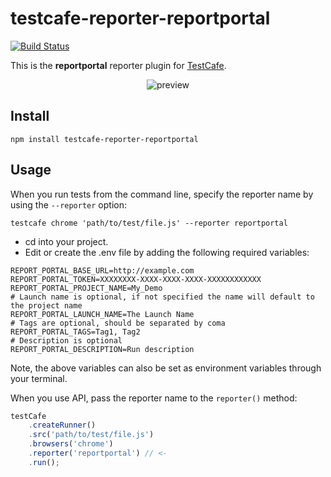 # testcafe-reporter-reportportal
[![Build Status](https://travis-ci.org/redfox256/testcafe-reporter-reportportal.svg)](https://travis-ci.org/redfox256/testcafe-reporter-reportportal)

This is the **reportportal** reporter plugin for [TestCafe](http://devexpress.github.io/testcafe).

<p align="center">
    <img src="https://raw.github.com/redfox256/testcafe-reporter-reportportal/master/media/preview.png" alt="preview" />
</p>

## Install

```
npm install testcafe-reporter-reportportal
```

## Usage

When you run tests from the command line, specify the reporter name by using the `--reporter` option:

```
testcafe chrome 'path/to/test/file.js' --reporter reportportal
```

- cd into your project.
- Edit or create the .env file by adding the following required variables:

```
REPORT_PORTAL_BASE_URL=http://example.com
REPORT_PORTAL_TOKEN=XXXXXXXX-XXXX-XXXX-XXXX-XXXXXXXXXXXX
REPORT_PORTAL_PROJECT_NAME=My_Demo
# Launch name is optional, if not specified the name will default to the project name
REPORT_PORTAL_LAUNCH_NAME=The Launch Name
# Tags are optional, should be separated by coma
REPORT_PORTAL_TAGS=Tag1, Tag2
# Description is optional
REPORT_PORTAL_DESCRIPTION=Run description
```

Note, the above variables can also be set as environment variables through your terminal.

When you use API, pass the reporter name to the `reporter()` method:

```js
testCafe
    .createRunner()
    .src('path/to/test/file.js')
    .browsers('chrome')
    .reporter('reportportal') // <-
    .run();
```
